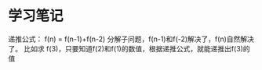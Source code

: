 # 学习笔记

递推公式：
f(n) = f(n-1)+f(n-2)
分解子问题，f(n-1)和f(-2)解决了，f(n)自然解决了。
比如求 f(3)，只要知道f(2)和f(1)的数值，根据递推公式，就能递推出f(3)的值
